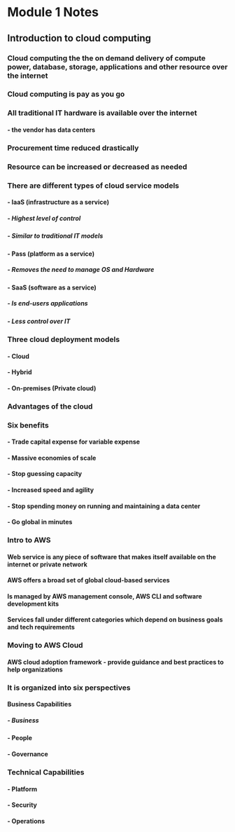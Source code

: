 # Module 1 Notes
## Introduction to cloud computing

### Cloud computing the the on demand delivery of compute power, database, storage, applications and other resource over the internet

### Cloud computing is pay as you go

### All traditional IT hardware is available over the internet 
#### - the vendor has data centers

### Procurement time reduced drastically 

### Resource can be increased or decreased as needed

### There are different types of cloud service models
#### - IaaS (infrastructure as a service)
   ##### - Highest level of control
   ##### - Similar to traditional IT models
#### - Pass (platform as a service)
  ##### - Removes the need to manage OS and Hardware
#### - SaaS (software as a service)
  ##### - Is end-users applications 
  ##### - Less control over IT

### Three cloud deployment models 
#### - Cloud 
#### - Hybrid
#### - On-premises (Private cloud)

### Advantages of the cloud

### Six benefits 
#### - Trade capital expense for variable expense
#### - Massive economies of scale
#### - Stop guessing capacity 
#### - Increased speed and agility
#### - Stop spending money on running and maintaining a data center 
#### - Go global in minutes

### Intro to AWS

#### Web service is any piece of software that makes itself available on the internet or private network

#### AWS offers a broad set of global cloud-based services

#### Is managed by AWS management console, AWS CLI and software development kits

#### Services fall under different categories which depend on business goals and tech requirements 


### Moving to AWS Cloud

#### AWS cloud adoption framework - provide guidance and best practices to help organizations

### It is organized into six perspectives
#### Business Capabilities
##### - Business
#### - People
#### - Governance
### Technical Capabilities
#### - Platform
#### - Security
#### - Operations

